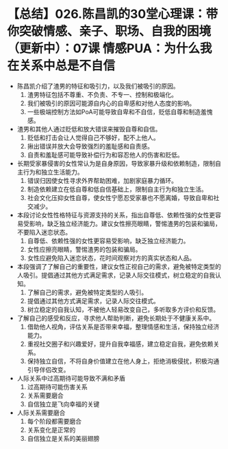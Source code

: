 # 【总结】026.陈昌凯的30堂心理课：带你突破情感、亲子、职场、自我的困境（更新中）：07课 情感PUA：为什么我在关系中总是不自信

-   陈昌凯介绍了渣男的特征和吸引力，以及我们被吸引的原因。
    1.  渣男特征包括不尊重、不负责、不专一、控制和极端化。
    2.  我们被吸引的原因可能源自内心的自卑感和对他人态度的影响。
    3.  一些极端控制方法如PoA可能导致自卑和不自信，贬低自尊和制造羞愧感。
-   渣男和其他人通过贬低和放大错误来摧毁自尊和自信。
    1.  贬低和打击会让人觉得自己不够好，配不上他人。
    2.  揪出错误并放大会导致强烈的羞耻感和自责感。
    3.  自责和羞耻感可能导致补偿行为和容忍他人的伤害和贬低。
-   长期受家暴侵害的女性常认为是自身原因，导致家暴升级和依赖制造，限制自主行为和独立生活能力。
    1.  错误归因使女性寻求外界帮助困难，加剧家庭暴力循环。
    2.  制造依赖建立在低自尊和低自信基础上，限制自主行为和独立生活。
    3.  社会文化压抑女性自尊，使女性宁愿忍受家暴也不愿离婚，导致自卑和社交减少。
-   本段讨论女性性格特征与资源支持的关系，指出自尊低、依赖性强的女性更容易受影响，缺乏独立经济能力。建议女性擦亮眼睛，警惕渣男的包装和骗局，不要陷入迷恋状态。
    1.  自尊低、依赖性强的女性更容易受影响，缺乏独立经济能力。
    2.  女性应擦亮眼睛，警惕渣男的包装和骗局。
    3.  女性应避免陷入迷恋状态，花时间观察对方的真实状态和人品。
-   本段强调了了解自己的重要性，建议女性正视自己的需求，避免被特定类型的人吸引。提倡通过其他方式满足需求，记录人际交往模式，树立稳定的自我认知。
    1.  了解自己的需求，避免被特定类型的人吸引。
    2.  提倡通过其他方式满足需求，记录人际交往模式。
    3.  树立稳定的自我认知，不被他人轻易改变自己，多听取多方评价和反馈。
-   了解自己的感受和反应，寻求他人帮助判断，避免长期处于不健康关系中。
    1.  借助他人视角，评估关系是否带来幸福，整理情感和生活，保持独立经济能力。
    2.  重视社交圈子和兴趣爱好，提升自我幸福感，建立稳定自我，避免依赖关系。
    3.  保持独立自信，不将自身价值建立在他人身上，拒绝消极侵扰，积极沟通引导伴侣改变。
-   人际关系中过高期待可能导致不满和矛盾
    1.  过高期待可能伤害关系
    2.  关系需要磨合
    3.  自信独立是飞向幸福的关键
-   人际关系需要磨合
    1.  每个阶段都需要磨合
    2.  关系变化是正常的
    3.  自信独立是关系的美丽翅膀